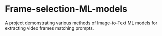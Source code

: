 # Frame-selection-ML-models
A project demonstrating various methods of Image-to-Text ML models for extracting video frames matching prompts.
